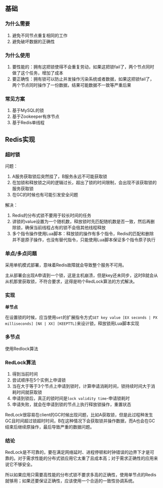 ## 基础

### 为什么需要

1. 避免不同节点重复相同的工作
2. 避免破坏数据的正确性

### 为什么使用

1. 要性能的：拥有这把锁使得不会重复劳动，如果这把锁fail了，两个节点同时做了这个任务，增加了成本
2. 要正确性：拥有锁可以防止并发操作污染系统或者数据，如果这把锁fail了，两个节点同时操作了一份数据，结果可能数据不一致等严重后果

### 常见方案

1. 基于MySQL的锁
2. 基于Zookeeper有序节点
3. 基于Redis单线程

## Redis实现

### 超时锁

问题：

1. A服务获取锁后突然挂了，B服务永远不可能获取锁
2. 在加锁和释放锁之间的逻辑过长，超出了锁的时间限制，会出现不该获取锁的服务获取锁
3. 在GC的时候也有可能引发安全问题

解决：

1. Redis的分布式锁不要用于较长时间的任务
2. 讲锁的value设置为一个随机数，释放锁时先匹配随机数是否一致，然后再删除锁，确保当前线程占有的锁不会倍其他线程释放
3. 多个指令操作使用Lua脚本：释放锁的操作有多个指令，Redis的匹配和删除并不是原子操作，也没有替代指令，只能使用Lua脚本保证多个指令原子执行

### 单点/多点问题

采用单机模式部署，意味着Redis故障就会导致整个服务不可用。

主从部署会出现A申请到一个锁，这是主机崩溃，但是key还未同步，这时B就会从从机那里获取锁，不符合要求，这得是哟个RedLock算法的方式解决。

### 实现

**单节点**

在设置锁的时候，应当使用`set`的扩展指令方式`SET key value [EX seconds | PX milliseconds] [NX | XX] [KEEPTTL]`来设计锁，释放锁用Lua脚本实现

### 多节点

使用Redlock算法

### RedLock算法

1. 得到当前时间
2. 尝试顺序在5个实例上申请锁
3. 当在大于等于3个节点上申请到锁时，计算申请消耗时间，锁持续时间大于消耗时间就获取锁
4. 申请到锁后，真正的锁时间是`lock validity time`-申请锁耗时
5. 申请失败，就会在申请到锁的节点上执行释放锁操作，重置状态

RedLock很容易在client的GC时候出现问题，比如A获取锁，但是此过程种发生GC且时间超过锁超时时间，B在这种情况下会获取锁并操作数据，而A也会在GC结束后继续原操作，最后导致严重的数据问题。

### 结论

RedLock是不可靠的，要在满足网络延时、进程停顿和时钟错误的边界下才是可靠的。对于需求性能的分布式锁应用它太重了且成本高；对于需求正确性的应用来说它不够安全。

所以如果应用只需要高性能的分布式锁不要求多高的正确性，使用单节点的Redis就够用；如果还要保证正确性，应该使用一个合适的一致性协调系统。